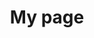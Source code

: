 ---
title: My page
type: landing

sections:
  - block: portfolio
    id: projects
    content: 
    title: Projects
    subtitle: ""
    # text: Add any **markdown** formatted content here - text, images, videos, galleries - and even HTML code!
    filters:
    # Folders to display content from
    folders:
        - project
    # Only show content with these tags
    tags: []
    # Exclude content with these tags
    exclude_tags: []
    # Which Hugo page kinds to show (https://gohugo.io/templates/section-templates/#page-kinds)
    kinds:
        - page
    # Field to sort by, such as Date or Title
    sort_by: 'tag'
    sort_ascending: false
    # Default portfolio filter button
    # 0 corresponds to the first button below and so on
    # For example, 0 will default to showing all content as the first button below shows content with *any* tag
    default_button_index: 0
    # Filter button toolbar (optional).
    # Add or remove as many buttons as you like.
    # To show all content, set `tag` to "*".
    # To filter by a specific tag, set `tag` to an existing tag name.
    # To remove the button toolbar, delete the entire `buttons` block.

    buttons:
        - name: All
          tag: '*'
        - name: Liitmus Renewal Project
          tag: collaborate
          link: 'https://litmus.jbnu.ac.kr/'
        - name: 인공지능 전공 특화 교육 개인 프로젝트 'DATAI'
          tag: side
          link: 'https://github.com/seoharu/DATA-AI'
        - name: 3D 공간정보 모델링 프로젝트 참여 
          tag: collaborate
          link: 'https://github.com/seoharu/3d_gis_modeling'
        - name: <24-2 WSD> Github pages로 개인 소개 웹사이트 (포폴) 만들기
          tag: course
          link: 'https://seoharu.github.io/'
        - name: <24-2 캡스톤> 전공과제 '인공지능 학습 데이터셋 구축을 위한 지능형 온라인 레이블 툴 제작'
          tag: course
          link: 'https://github.com/JBNU-MacsLAB/label-tools'
        - name: <MACS> anesthesiology 데이터 분석
          tag: research
          link: 'https://github.com/JBNU-MacsLAB/anesthesiology'
        - name: <MACs> parathyroid label tool 
          tag: research
          link: 'https://github.com/JBNU-MacsLAB/label-tools'
        - name: MRI 영상 기반 암 진단 자동화를 위한 segmentation 모델 연구개발
          description: |-
            MIL Mentoring 참여 : (1) 위 데이터셋을 사용한 medical image segmentation 기존연구(논문) 조사, (2) 최신 segmentation 모델 조사, (3) 기존 모델 변경 및 성능 비교
          tag: side
          file: content/ko/projects/MIL Mentoring 참여.pdf

---
